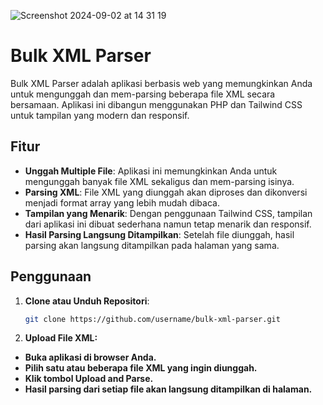![Screenshot 2024-09-02 at 14 31 19](https://github.com/user-attachments/assets/ac11987b-5cab-4bf0-9a18-433be8e9335e)

# Bulk XML Parser

Bulk XML Parser adalah aplikasi berbasis web yang memungkinkan Anda untuk mengunggah dan mem-parsing beberapa file XML secara bersamaan. Aplikasi ini dibangun menggunakan PHP dan Tailwind CSS untuk tampilan yang modern dan responsif.

## Fitur

- **Unggah Multiple File**: Aplikasi ini memungkinkan Anda untuk mengunggah banyak file XML sekaligus dan mem-parsing isinya.
- **Parsing XML**: File XML yang diunggah akan diproses dan dikonversi menjadi format array yang lebih mudah dibaca.
- **Tampilan yang Menarik**: Dengan penggunaan Tailwind CSS, tampilan dari aplikasi ini dibuat sederhana namun tetap menarik dan responsif.
- **Hasil Parsing Langsung Ditampilkan**: Setelah file diunggah, hasil parsing akan langsung ditampilkan pada halaman yang sama.

## Penggunaan

1. **Clone atau Unduh Repositori**:
   ```bash
   git clone https://github.com/username/bulk-xml-parser.git

2. **Upload File XML:**

- **Buka aplikasi di browser Anda.**
- **Pilih satu atau beberapa file XML yang ingin diunggah.**
- **Klik tombol Upload and Parse.**
- **Hasil parsing dari setiap file akan langsung ditampilkan di halaman.**
